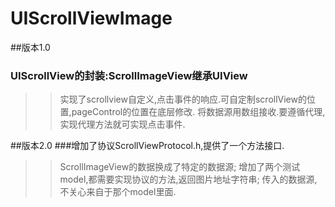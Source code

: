 # UIScrollViewImage
##版本1.0
### UIScrollView的封装:ScrollImageView继承UIView
>>  实现了scrollview自定义,点击事件的响应.可自定制scrollView的位置,pageControl的位置在底层修改.
>>  将数据源用数组接收.要遵循代理,实现代理方法就可实现点击事件.

##版本2.0
###增加了协议ScrollViewProtocol.h,提供了一个方法接口.
>>  ScrollImageView的数据换成了特定的数据源;
>>  增加了两个测试model,都需要实现协议的方法,返回图片地址字符串;
>>  传入的数据源,不关心来自于那个model里面.
